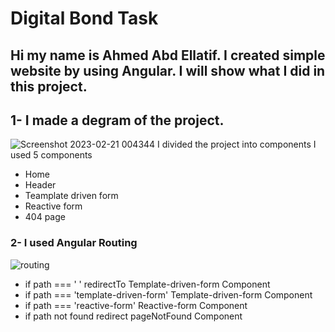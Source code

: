# Digital Bond Task
## Hi my name is Ahmed Abd Ellatif. I created simple website by using Angular. I will show what I did in this project.

## 1- I made a degram of the project.
![Screenshot 2023-02-21 004344](https://user-images.githubusercontent.com/61418344/220211173-23d7eace-84df-45fa-808d-8a1aa18aa3aa.jpg)
I divided the project into components I used 5 components
   - Home
   - Header
   - Teamplate driven form
   - Reactive form
   - 404 page 
  
 ### 2- I used Angular Routing 

![routing](https://user-images.githubusercontent.com/61418344/220211801-58967d18-ea4c-46d3-baa5-fb5135f6846b.jpg)

- if path === ' ' redirectTo Template-driven-form   Component
- if path === 'template-driven-form'  Template-driven-form   Component
- if path === 'reactive-form'  Reactive-form    Component
- if path not found  redirect pageNotFound Component




